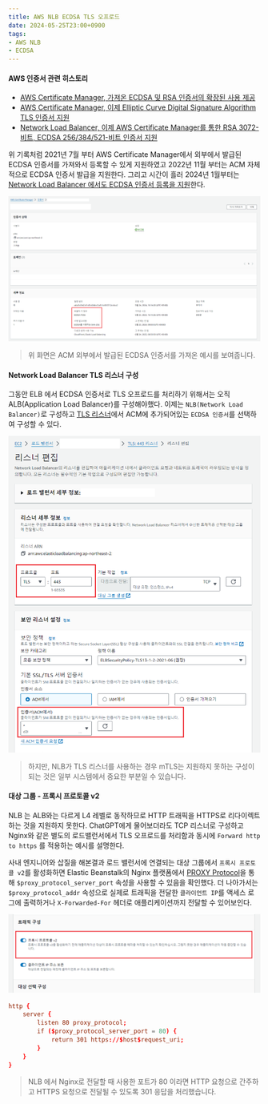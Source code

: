 ```yaml
---
title: AWS NLB ECDSA TLS 오프로드
date: 2024-05-25T23:00+0900
tags:
- AWS NLB
- ECDSA
---
```


#### AWS 인증서 관련 히스토리

- [AWS Certificate Manager, 가져온 ECDSA 및 RSA 인증서의 확장된 사용 제공](https://aws.amazon.com/ko/about-aws/whats-new/2021/07/aws-certificate-manager-provides-expanded-usage-imported-ecdsa-rsa-certificates/)
- [AWS Certificate Manager, 이제 Elliptic Curve Digital Signature Algorithm TLS 인증서 지원](https://aws.amazon.com/ko/about-aws/whats-new/2022/11/aws-certificate-manager-elliptic-curve-digital-signature-algorithm-tls-certificates/)
- [Network Load Balancer, 이제 AWS Certificate Manager를 통한 RSA 3072-비트, ECDSA 256/384/521-비트 인증서 지원](https://aws.amazon.com/ko/about-aws/whats-new/2024/01/network-load-balancer-rsa-3072-bit-ecdsa-256-384-521-bit-certificates/)

위 기록처럼 2021년 7월 부터 AWS Certificate Manager에서 외부에서 발급된 ECDSA 인증서를 가져와서 등록할 수 있게 지원하였고 2022년 11월 부터는 ACM 자체적으로 ECDSA 인증서 발급을 지원한다. 그리고 시간이 흘러 2024년 1월부터는 [Network Load Balancer 에서도 ECDSA 인증서 등록을 지원](https://aws.amazon.com/ko/about-aws/whats-new/2024/01/network-load-balancer-rsa-3072-bit-ecdsa-256-384-521-bit-certificates/)한다.

![](/images/posts/aws-nlb-tls-ecdsa/01.png)

> 위 화면은 ACM 외부에서 발급된 ECDSA 인증서를 가져온 예시를 보여줍니다.

#### Network Load Balancer TLS 리스너 구성

그동안 ELB 에서 ECDSA 인증서로 TLS 오프로드를 처리하기 위해서는 오직 ALB(Application Load Balancer)를 구성해야했다. 이제는 `NLB(Network Load Balancer)`로 구성하고 [TLS 리스너](https://docs.aws.amazon.com/ko_kr/elasticloadbalancing/latest/network/create-tls-listener.html)에서 ACM에 추가되어있는 `ECDSA 인증서`를 선택하여 구성할 수 있다.

![](/images/posts/aws-nlb-tls-ecdsa/02.png)

> 하지만, NLB가 TLS 리스너를 사용하는 경우 mTLS는 지원하지 못하는 구성이 되는 것은 일부 시스템에서 중요한 부분일 수 있습니다.

#### 대상 그룹 - 프록시 프로토콜 v2

NLB 는 ALB와는 다르게 L4 레벨로 동작하므로 HTTP 트래픽을 HTTPS로 리다이렉트하는 것을 지원하지 못한다. ChatGPT에게 물어보더라도 TCP 리스너로 구성하고 Nginx와 같은 별도의 로드밸런서에서 TLS 오프로드를 처리함과 동시에 `Forward http to https` 를 적용하는 예시를 설명한다.

사내 엔지니어와 삽질을 해본결과 로드 밸런서에 연결되는 대상 그룹에서 `프록시 프로토콜 v2`를 활성화하면 Elastic Beanstalk의 Nginx 플랫폼에서 [PROXY Protocol](https://docs.nginx.com/nginx/admin-guide/load-balancer/using-proxy-protocol/)을 통해 `$proxy_protocol_server_port` 속성을 사용할 수 있음을 확인했다. 더 나아가서는 `$proxy_protocol_addr` 속성으로 실제로 트래픽을 전달한 `클라이언트 IP`를 액세스 로그에 출력하거나 `X-Forwarded-For` 헤더로 애플리케이션까지 전달할 수 있어보인다.

![](/images/posts/aws-nlb-tls-ecdsa/03.png)

```conf
http {
    server {
        listen 80 proxy_protocol;
        if ($proxy_protocol_server_port = 80) {
            return 301 https://$host$request_uri;
        }
    }
}
```

> NLB 에서 Nginx로 전달할 때 사용한 포트가 80 이라면 HTTP 요청으로 간주하고 HTTPS 요청으로 전달될 수 있도록 301 응답을 처리했습니다.

